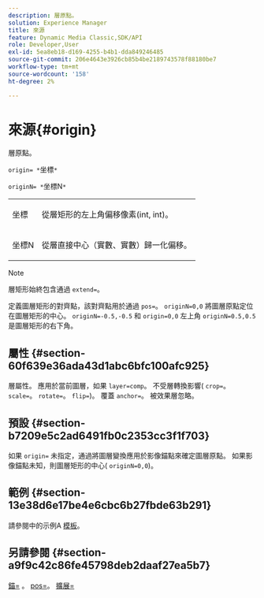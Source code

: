 ```yaml
---
description: 層原點。
solution: Experience Manager
title: 來源
feature: Dynamic Media Classic,SDK/API
role: Developer,User
exl-id: 5ea8eb18-d169-4255-b4b1-dda849246485
source-git-commit: 206e4643e3926cb85b4be2189743578f88180be7
workflow-type: tm+mt
source-wordcount: '158'
ht-degree: 2%

---
```


# 來源{#origin}

層原點。

`origin= *`坐標`*`

`originN= *`坐標N`*`

<table id="simpletable_A270FD92B1E841FE81F5AB300351FE01"> 
 <tr class="strow"> 
  <td class="stentry"> <p><span class="varname"> 坐標</span> </p></td> 
  <td class="stentry"> <p>從層矩形的左上角偏移像素(int, int)。 </p></td> 
 </tr> 
 <tr class="strow"> 
  <td class="stentry"> <p><span class="varname"> 坐標N</span> </p></td> 
  <td class="stentry"> <p>從層直接中心（實數、實數）歸一化偏移。 </p></td> 
 </tr> 
</table>

>[!NOTE]
>
>層矩形始終包含通過 `extend=`。

定義圖層矩形的對齊點，該對齊點用於通過 `pos=`。 `originN=0,0` 將圖層原點定位在圖層矩形的中心。 `originN=-0.5,-0.5` 和 `origin=0,0` 左上角 `originN=0.5,0.5` 是圖層矩形的右下角。

## 屬性 {#section-60f639e36ada43d1abc6bfc100afc925}

層屬性。 應用於當前圖層，如果 `layer=comp`。 不受層轉換影響( `crop=`。 `scale=`。 `rotate=`。 `flip=`)。 覆蓋 `anchor=`。 被效果層忽略。

## 預設 {#section-b7209e5c2ad6491fb0c2353cc3f1f703}

如果 `origin=` 未指定，通過將圖層變換應用於影像錨點來確定圖層原點。 如果影像錨點未知，則圖層矩形的中心( `originN=0,0`)。

## 範例 {#section-13e38d6e17be4e6cbc6b27fbde63b291}

請參閱中的示例A [模板](../../../../../is-api/http-ref/image-serving-api-ref/c-http-protocol-reference/c-templates/c-templates.md#concept-3cd2d2adae0e41b2979b9640244d4d3e)。

## 另請參閱 {#section-a9f9c42c86fe45798deb2daaf27ea5b7}

[錨=](../../../../../is-api/http-ref/image-serving-api-ref/c-http-protocol-reference/c-command-reference/r-anchor.md#reference-6661e548ab284b82828d8d94c8ddeb7c) 。 [pos=](../../../../../is-api/http-ref/image-serving-api-ref/c-http-protocol-reference/c-command-reference/r-pos.md#reference-65de948f4b404f1182b22119ca332143)。 [擴展=](../../../../../is-api/http-ref/image-serving-api-ref/c-http-protocol-reference/c-command-reference/r-extend.md#reference-7e9156beb285459d830e2d56782a74ac)
